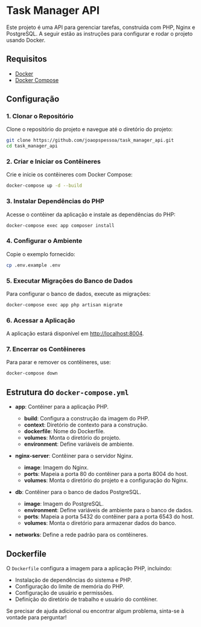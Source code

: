 # Task Manager API

Este projeto é uma API para gerenciar tarefas, construída com PHP, Nginx e PostgreSQL. A seguir estão as instruções para configurar e rodar o projeto usando Docker.

## Requisitos

- [Docker](https://docs.docker.com/get-docker/)
- [Docker Compose](https://docs.docker.com/compose/install/)

## Configuração

### 1. Clonar o Repositório

Clone o repositório do projeto e navegue até o diretório do projeto:

```bash
git clone https://github.com/joaopspessoa/task_manager_api.git
cd task_manager_api
```

### 2. Criar e Iniciar os Contêineres

Crie e inicie os contêineres com Docker Compose:

```bash
docker-compose up -d --build
```

### 3. Instalar Dependências do PHP

Acesse o contêiner da aplicação e instale as dependências do PHP:

```bash
docker-compose exec app composer install
```

### 4. Configurar o Ambiente

Copie o exemplo fornecido:

```bash
cp .env.example .env
```

### 5. Executar Migrações do Banco de Dados

Para configurar o banco de dados, execute as migrações:

```bash
docker-compose exec app php artisan migrate
```

### 6. Acessar a Aplicação

A aplicação estará disponível em [http://localhost:8004](http://localhost:8004).

### 7. Encerrar os Contêineres

Para parar e remover os contêineres, use:

```bash
docker-compose down
```

## Estrutura do `docker-compose.yml`

- **app**: Contêiner para a aplicação PHP.
  - **build**: Configura a construção da imagem do PHP.
  - **context**: Diretório de contexto para a construção.
  - **dockerfile**: Nome do Dockerfile.
  - **volumes**: Monta o diretório do projeto.
  - **environment**: Define variáveis de ambiente.

- **nginx-server**: Contêiner para o servidor Nginx.
  - **image**: Imagem do Nginx.
  - **ports**: Mapeia a porta 80 do contêiner para a porta 8004 do host.
  - **volumes**: Monta o diretório do projeto e a configuração do Nginx.

- **db**: Contêiner para o banco de dados PostgreSQL.
  - **image**: Imagem do PostgreSQL.
  - **environment**: Define variáveis de ambiente para o banco de dados.
  - **ports**: Mapeia a porta 5432 do contêiner para a porta 6543 do host.
  - **volumes**: Monta o diretório para armazenar dados do banco.

- **networks**: Define a rede padrão para os contêineres.

## Dockerfile

O `Dockerfile` configura a imagem para a aplicação PHP, incluindo:

- Instalação de dependências do sistema e PHP.
- Configuração do limite de memória do PHP.
- Configuração de usuário e permissões.
- Definição do diretório de trabalho e usuário do contêiner.

Se precisar de ajuda adicional ou encontrar algum problema, sinta-se à vontade para perguntar!
